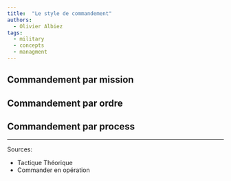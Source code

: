 ```yaml
---
title:  "Le style de commandement"
authors:
  - Olivier Albiez
tags:
  - military
  - concepts
  - managment
---
```



## Commandement par mission

## Commandement par ordre

## Commandement par process


---
Sources:
- Tactique Théorique
- Commander en opération
